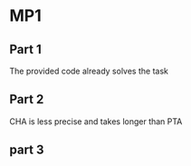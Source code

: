 # MP1
## Part 1
The provided code already solves the task
## Part 2
CHA is less precise and takes longer than PTA 
## part 3
